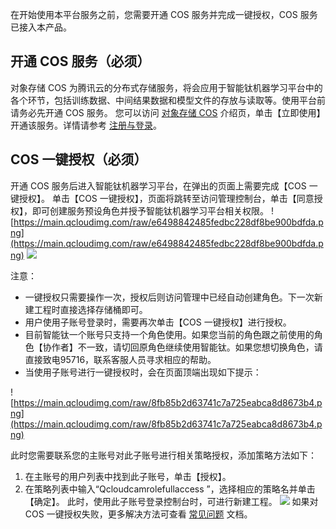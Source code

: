﻿在开始使用本平台服务之前，您需要开通 COS 服务并完成一键授权，COS 服务已接入本产品。

## 开通 COS 服务（必须）
对象存储 COS 为腾讯云的分布式存储服务，将会应用于智能钛机器学习平台中的各个环节，包括训练数据、中间结果数据和模型文件的存放与读取等。使用平台前请务必先开通 COS 服务。
您可以访问 [对象存储 COS](https://cloud.tencent.com/product/cos) 介绍页，单击【立即使用】开通该服务。详情请参考 [注册与登录](https://cloud.tencent.com/document/product/436/6231)。

## COS 一键授权（必须）

开通 COS 服务后进入智能钛机器学习平台，在弹出的页面上需要完成【COS 一键授权】。
单击【COS 一键授权】，页面将跳转至访问管理控制台，单击【同意授权】，即可创建服务预设角色并授予智能钛机器学习平台相关权限。
![https://main.qcloudimg.com/raw/e6498842485fedbc228df8be900bdfda.png](https://main.qcloudimg.com/raw/e6498842485fedbc228df8be900bdfda.png)
![](https://main.qcloudimg.com/raw/29e861561a9b88a679dffdb436ca35f0.png)

注意：
- 一键授权只需要操作一次，授权后则访问管理中已经自动创建角色。下一次新建工程时直接选择存储桶即可。
- 用户使用子账号登录时，需要再次单击【COS 一键授权】进行授权。 
- 目前智能钛一个账号只支持一个角色使用。如果您当前的角色跟之前使用的角色【协作者】不一致，请切回原角色继续使用智能钛。如果您想切换角色，请直接致电95716，联系客服人员寻求相应的帮助。 
- 当使用子账号进行一键授权时，会在页面顶端出现如下提示：

![https://main.qcloudimg.com/raw/8fb85b2d63741c7a725eabca8d8673b4.png](https://main.qcloudimg.com/raw/8fb85b2d63741c7a725eabca8d8673b4.png)

此时您需要联系您的主账号对此子账号进行相关策略授权，添加策略方法如下：
1. 在主账号的用户列表中找到此子账号，单击【授权】。
2. 在策略列表中输入“Qcloudcamrolefullaccess ”，选择相应的策略名并单击【确定】。
此时，使用此子账号登录控制台时，可进行新建工程。
![](https://main.qcloudimg.com/raw/e156458241f750ed8186a74b5ca8e3e2.png)
如果对 COS 一键授权失败，更多解决方法可查看 [常见问题](https://cloud.tencent.com/document/product/851/16980) 文档。
